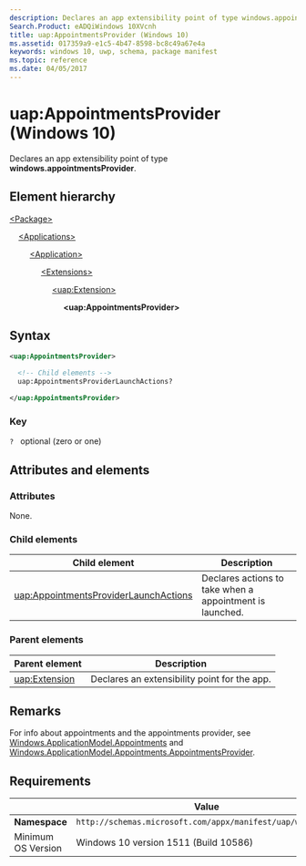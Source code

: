 ```yaml
---
description: Declares an app extensibility point of type windows.appointmentsProvider (in Package/Applications).
Search.Product: eADQiWindows 10XVcnh
title: uap:AppointmentsProvider (Windows 10)
ms.assetid: 017359a9-e1c5-4b47-8598-bc8c49a67e4a
keywords: windows 10, uwp, schema, package manifest
ms.topic: reference
ms.date: 04/05/2017
---
```


# uap:AppointmentsProvider (Windows 10)

Declares an app extensibility point of type **windows.appointmentsProvider**.

## Element hierarchy

[\<Package\>](element-package.md)

&nbsp;&nbsp;&nbsp;&nbsp;[\<Applications\>](element-applications.md)

&nbsp;&nbsp;&nbsp;&nbsp; &nbsp;&nbsp;&nbsp;&nbsp;[\<Application\>](element-application.md)

&nbsp;&nbsp;&nbsp;&nbsp; &nbsp;&nbsp;&nbsp;&nbsp; &nbsp;&nbsp;&nbsp;&nbsp;[\<Extensions\>](element-extensions.md)

&nbsp;&nbsp;&nbsp;&nbsp; &nbsp;&nbsp;&nbsp;&nbsp; &nbsp;&nbsp;&nbsp;&nbsp; &nbsp;&nbsp;&nbsp;&nbsp;[\<uap:Extension\>](element-uap-extension.md)

&nbsp;&nbsp;&nbsp;&nbsp; &nbsp;&nbsp;&nbsp;&nbsp; &nbsp;&nbsp;&nbsp;&nbsp; &nbsp;&nbsp;&nbsp;&nbsp; &nbsp;&nbsp;&nbsp;&nbsp;**\<uap:AppointmentsProvider\>**

## Syntax

```xml
<uap:AppointmentsProvider>

  <!-- Child elements -->
  uap:AppointmentsProviderLaunchActions?

</uap:AppointmentsProvider>
```

### Key

`?`   optional (zero or one)

## Attributes and elements

### Attributes

None.

### Child elements

| Child element | Description |
|-|-|
| [uap:AppointmentsProviderLaunchActions](element-uap-appointmentsproviderlaunchactions.md) | Declares actions to take when a appointment is launched. |

### Parent elements

| Parent element | Description |
|-|-|
| [uap:Extension](element-extension.md) | Declares an extensibility point for the app. |

## Remarks

For info about appointments and the appointments provider, see [Windows.ApplicationModel.Appointments](/uwp/api/Windows.ApplicationModel.Appointments) and [Windows.ApplicationModel.Appointments.AppointmentsProvider](/uwp/api/Windows.ApplicationModel.Appointments.AppointmentsProvider).

## Requirements

|   | Value |
|--|--|
| **Namespace** | `http://schemas.microsoft.com/appx/manifest/uap/windows10` |
| Minimum OS Version | Windows 10 version 1511 (Build 10586) |
